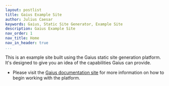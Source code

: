```yaml
---
layout: postlist
title: Gaius Example Site
author: Julius Caesar
keywords: Gaius, Static Site Generator, Example Site
description: Gaius Example Site
nav_order: 1
nav_title: Home
nav_in_header: true
...
```


This is an example site built using the Gaius static site generation platform.  It's designed to give you an idea of the capabilities Gaius can provide.

* Please visit the [Gaius documentation site](https://gaius-dev.github.io/gaius-docs/) for more information on how to begin working with the platform.